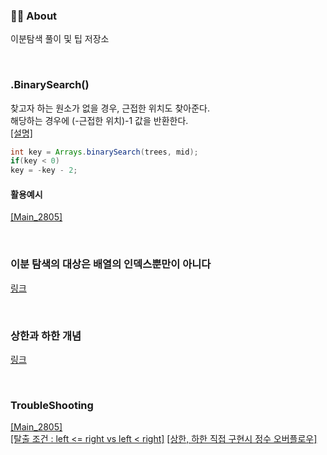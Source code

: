 ### 👨‍💻 About
이분탐색 풀이 및 팁 저장소

<br>

### .BinarySearch()
찾고자 하는 원소가 없을 경우, 근접한 위치도 찾아준다.   
해당하는 경우에 (-근접한 위치)-1 값을 반환한다.  
[[설명]](https://codingdog.tistory.com/entry/java-arrays-binarysearch-%ED%95%A8%EC%88%98%EB%A5%BC-%EC%95%8C%EC%95%84%EB%B4%85%EC%8B%9C%EB%8B%A4)  

```java
int key = Arrays.binarySearch(trees, mid);
if(key < 0)
key = -key - 2;
```
#### 활용예시
[[Main_2805]](https://github.com/AtomicLiquors/Algorithm_Practice/blob/main/binarysearch/Main_2805.java)

<br>

### 이분 탐색의 대상은 배열의 인덱스뿐만이 아니다
[링크](https://st-lab.tistory.com/269)

<br>

### 상한과 하한 개념
[링크](https://github.com/AtomicLiquors/Algorithm_Practice/blob/main/binarysearch/Lower__UpperBound.md)

<br>

### TroubleShooting
[[Main_2805]](https://github.com/AtomicLiquors/Algorithm_Practice/blob/main/binarysearch/Main_2805.java)  
[[탈출 조건 : left <= right vs left < right]](https://www.acmicpc.net/blog/view/109)
[[상한, 하한 직접 구현시 정수 오버플로우]](https://github.com/AtomicLiquors/Algorithm_Practice/blob/main/binarysearch/Lower__UpperBound.md#-troubleshooting)
